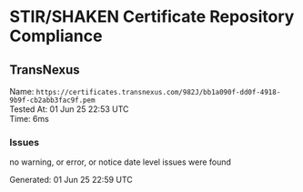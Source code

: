 # STIR/SHAKEN Certificate Repository Compliance

## TransNexus

Name: `https://certificates.transnexus.com/982J/bb1a090f-dd0f-4918-9b9f-cb2abb3fac9f.pem`\
Tested At: 01 Jun 25 22:53 UTC\
Time: 6ms

### Issues

no warning, or error, or notice date level issues were found

Generated: 01 Jun 25 22:59 UTC
